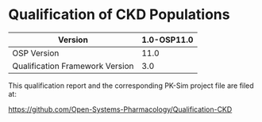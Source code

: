 # Qualification of CKD Populations



| Version                                         | 1.0-OSP11.0                                                   |
| ----------------------------------------------- | ------------------------------------------------------------ |
| OSP Version                                     | 11.0                                                          |
| Qualification Framework Version                 | 3.0                                                          |



This qualification report and the corresponding PK-Sim project file are filed at:

https://github.com/Open-Systems-Pharmacology/Qualification-CKD
